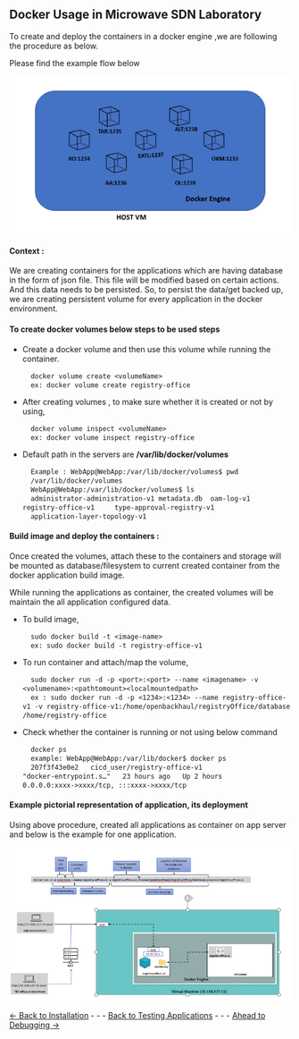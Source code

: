 ## Docker Usage in Microwave SDN Laboratory 

To create and deploy the containers in a docker engine ,we are following the procedure as below.

Please find the example flow below

![SDNApplications](Images/NewDockertynyapplicationpattern.PNG)

#### Context :
We are creating containers for the applications which are having database in the form of json file. This file will be modified based on certain actions. And this data needs to be persisted. So, to persist the data/get backed up, we are creating persistent volume for every application in the docker environment. 
	
#### To create docker volumes below steps to be used steps 
* Create a docker volume and then use this volume while running the container.

        docker volume create <volumeName>
        ex: docker volume create registry-office

* After creating volumes , to make sure whether it is created or not by using, 
       
        docker volume inspect <volumeName>
        ex: docker volume inspect registry-office

* Default path in the servers are **/var/lib/docker/volumes**

        Example : WebApp@WebApp:/var/lib/docker/volumes$ pwd
        /var/lib/docker/volumes
        WebApp@WebApp:/var/lib/docker/volumes$ ls
        administrator-administration-v1 metadata.db  oam-log-v1  registry-office-v1     type-approval-registry-v1
        application-layer-topology-v1  

#### Build image and deploy the containers :
Once created the volumes, attach these to the containers and storage will be mounted as database/filesystem to current created container from the docker application build image. 

While running the applications as container, the created volumes will be maintain the all application configured data.
* To build image,
        
        sudo docker build -t <image-name>
        ex: sudo docker build -t registry-office-v1
* To run container and attach/map the volume,
        
        sudo docker run -d -p <port>:<port> --name <imagename> -v <volumename>:<pathtomount><localmountedpath>
        ex : sudo docker run -d -p <1234>:<1234> --name registry-office-v1 -v registry-office-v1:/home/openbackhaul/registryOffice/database /home/registry-office
* Check whether the container is running or not using below command
        
        docker ps 
        example: WebApp@WebApp:/var/lib/docker$ docker ps
        207f3f43e0e2   cicd_user/registry-office-v1               "docker-entrypoint.s…"   23 hours ago   Up 2 hours         0.0.0.0:xxxx->xxxx/tcp, :::xxxx->xxxx/tcp  
        
#### Example pictorial representation of application, its deployment
Using above procedure, created all applications as container on app server and below is the example for one application.

![SDN dockerize Application Pattern overview](Images/exmpleROdockerimage.PNG)

[<- Back to Installation](./Installation.md) - - - [Back to Testing Applications](../../../TestingApplications.md) - - - [Ahead to Debugging ->](./DebuggingContainer.md)